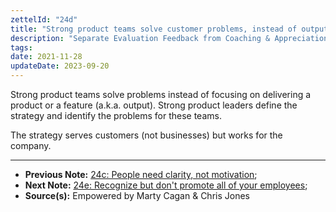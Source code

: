 ```yaml
---
zettelId: "24d"
title: "Strong product teams solve customer problems, instead of output"
description: "Separate Evaluation Feedback from Coaching & Appreciation Feedback In Performance Reviews"
tags:
date: 2021-11-28
updateDate: 2023-09-20
---
```


Strong product teams solve problems instead of focusing on delivering a product or a feature (a.k.a. output). Strong product leaders define the strategy and identify the problems for these teams.

The strategy serves customers (not businesses) but works for the company.

---

- **Previous Note:** [24c: People need clarity, not motivation](/notes/24c/);
- **Next Note:** [24e: Recognize but don't promote all of your employees](/notes/24e/);
- **Source(s):** Empowered by Marty Cagan & Chris Jones
